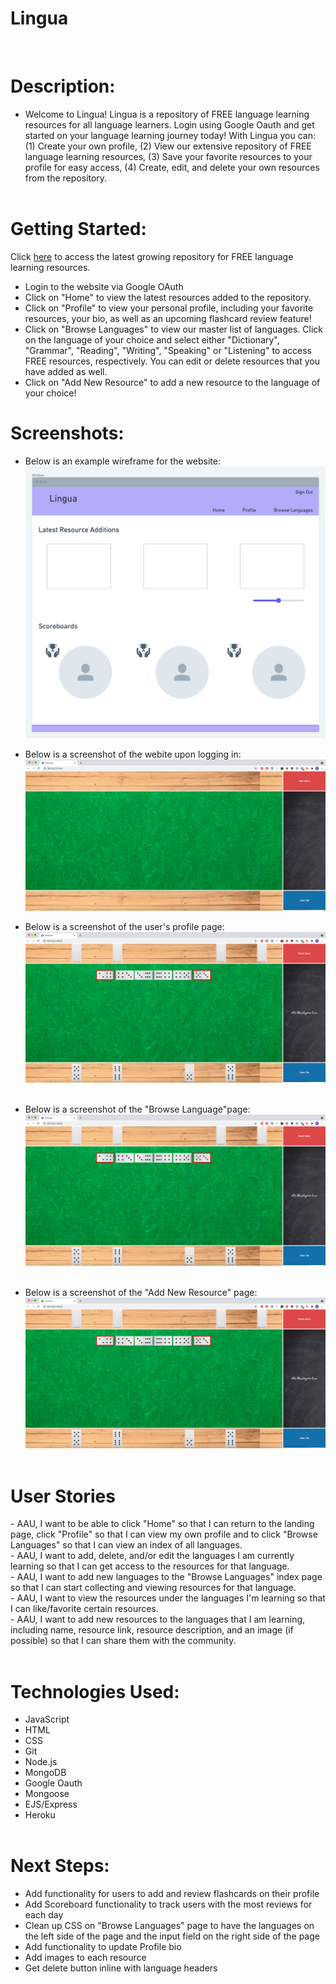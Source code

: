 <h1>Lingua</h1></br>

<h1>Description:</h1>

- Welcome to Lingua! Lingua is a repository of FREE language learning resources for all language learners. Login using Google Oauth and get started on your language learning journey today! With Lingua you can: (1) Create your own profile, (2) View our extensive repository of FREE language learning resources, (3) Save your favorite resources to your profile for easy access, (4) Create, edit, and delete your own resources from the repository.</br></br>
  
<h1>Getting Started:</h1>

Click [here](https://sei-lingua-app.herokuapp.com/) to access the latest growing repository for FREE language learning resources.</br>
- Login to the website via Google OAuth</br>
- Click on "Home" to view the latest resources added to the repository.</br>
- Click on "Profile" to view your personal profile, including your favorite resources, your bio, as well as an upcoming flashcard review feature!</br>
- Click on "Browse Languages" to view our master list of languages. Click on the language of your choice and select either "Dictionary", "Grammar", "Reading", "Writing", "Speaking" or "Listening" to access FREE resources, respectively. You can edit or delete resources that you have added as well.</br>
- Click on "Add New Resource" to add a new resource to the language of your choice!</br>

<h1>Screenshots:</h1>

- Below is an example wireframe for the website:</br>
  ![Wireframe](https://github.com/mu2ku/Lingua/blob/0b912c8fdac8993945dc39a4b7159af209f6c227/assets/(1)%20Example%20Wireframe.png)</br>

- Below is a screenshot of the webite upon logging in:</br>
  ![Initial Game](https://github.com/mu2ku/Dominos/blob/0d61d7f2814717702b5a44cc5f03e01eec3c8ee0/assets/empty%20game%20board.png)</br>

- Below is a screenshot of the user's profile page:</br>
  ![Game in play](https://github.com/mu2ku/Dominos/blob/0d61d7f2814717702b5a44cc5f03e01eec3c8ee0/assets/game%20board%20in%20play.png)</br></br>

- Below is a screenshot of the "Browse Language"page:</br>
  ![Game in play](https://github.com/mu2ku/Dominos/blob/0d61d7f2814717702b5a44cc5f03e01eec3c8ee0/assets/game%20board%20in%20play.png)</br></br>

- Below is a screenshot of the "Add New Resource" page:</br>
  ![Game in play](https://github.com/mu2ku/Dominos/blob/0d61d7f2814717702b5a44cc5f03e01eec3c8ee0/assets/game%20board%20in%20play.png)</br></br>

<h1>User Stories</h1>
- AAU, I want to be able to click "Home" so that I can return to the landing page, click "Profile" so that I can view my own profile and to click "Browse Languages" so that I can view an index of all languages.</br>
- AAU, I want to add, delete, and/or edit the languages I am currently learning so that I can get access to the resources for that language.</br>
- AAU, I want to add new languages to the "Browse Languages" index page so that I can start collecting and viewing resources for that language.</br>
- AAU, I want to view the resources under the languages I'm learning so that I can like/favorite certain resources.</br>
- AAU, I want to add new resources to the languages that I am learning, including name, resource link, resource description, and an image (if possible) so that I can share them with the community.</br></br>

<h1>Technologies Used:</h1>

* JavaScript </br>
* HTML </br>
* CSS </br>
* Git </br>
* Node.js
* MongoDB</br>
* Google Oauth</br>
* Mongoose</br>
* EJS/Express</br>
* Heroku</br></br>

<h1>Next Steps:</h1>

* Add functionality for users to add and review flashcards on their profile </br>
* Add Scoreboard functionality to track users with the most reviews for each day </br>
* Clean up CSS on "Browse Languages" page to have the languages on the left side of the page and the input field on the right side of the page </br>
* Add functionality to update Profile bio </br>
* Add images to each resource </br>
* Get delete button inline with language headers </br>
